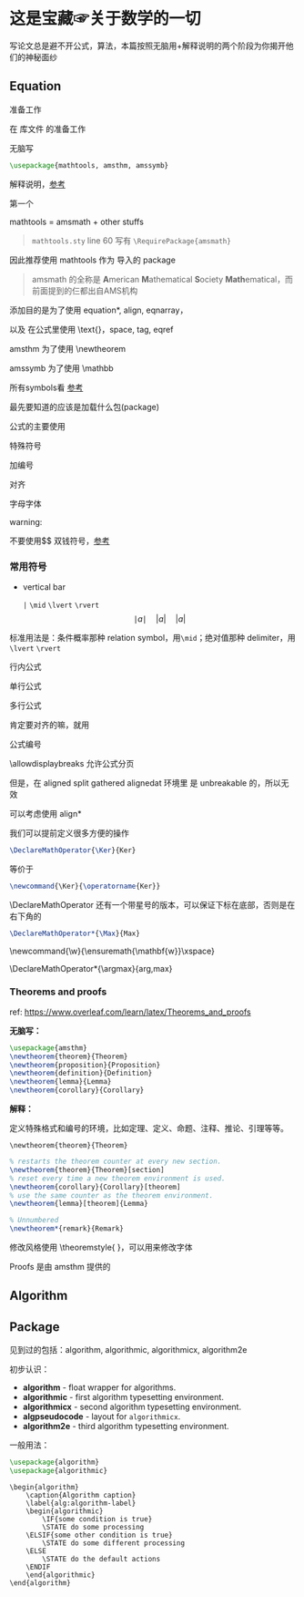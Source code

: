# 这是宝藏☞关于数学的一切

写论文总是避不开公式，算法，本篇按照无脑用+解释说明的两个阶段为你揭开他们的神秘面纱



## Equation

准备工作

在 库文件 的准备工作

无脑写

```tex
\usepackage{mathtools, amsthm, amssymb}
```



解释说明，[参考](https://tex.stackexchange.com/questions/32100/what-does-each-ams-package-do)



第一个 



mathtools = amsmath + other stuffs

> `mathtools.sty` line 60 写有 `\RequirePackage{amsmath}`

因此推荐使用 mathtools 作为 导入的 package



> amsmath 的全称是 **A**merican **M**athematical **S**ociety **Math**ematical，而前面提到的仨都出自AMS机构

添加目的是为了使用 equation*, align, eqnarray， 

以及 在公式里使用 \text{}，space, tag, eqref



amsthm 为了使用 \newtheorem

amssymb 为了使用 \mathbb

所有symbols看 [参考](http://milde.users.sourceforge.net/LUCR/Math/mathpackages/amssymb-symbols.pdf)



最先要知道的应该是加载什么包(package)



公式的主要使用

特殊符号

加编号

对齐

字母字体





warning: 

不要使用$$ 双钱符号，[参考](https://tex.stackexchange.com/questions/503/why-is-preferable-to)



### 常用符号



- vertical bar

  `|` `\mid` `\lvert` `\rvert`
$$
  \mid a\mid \quad |a| \quad \lvert a \rvert
  $$
  
标准用法是：条件概率那种 relation symbol，用`\mid`；绝对值那种 delimiter，用  `\lvert` `\rvert`



行内公式



单行公式



多行公式

肯定要对齐的嘛，就用





公式编号



\allowdisplaybreaks 允许公式分页

但是，在 aligned split gathered alignedat 环境里 是 unbreakable 的，所以无效

可以考虑使用 align*



我们可以提前定义很多方便的操作





```tex
\DeclareMathOperator{\Ker}{Ker}
```

等价于

```tex
\newcommand{\Ker}{\operatorname{Ker}}
```



\DeclareMathOperator 还有一个带星号的版本，可以保证下标在底部，否则是在右下角的

```tex
\DeclareMathOperator*{\Max}{Max}
```





\newcommand{\w}{\ensuremath{\mathbf{w}}\xspace}

\DeclareMathOperator*{\argmax}{arg\,max}





### Theorems and proofs

ref: https://www.overleaf.com/learn/latex/Theorems_and_proofs



**无脑写：**

```tex
\usepackage{amsthm}
\newtheorem{theorem}{Theorem}
\newtheorem{proposition}{Proposition}
\newtheorem{definition}{Definition}
\newtheorem{lemma}{Lemma}
\newtheorem{corollary}{Corollary}
```



**解释：**

定义特殊格式和编号的环境，比如定理、定义、命题、注释、推论、引理等等。

```
\newtheorem{theorem}{Theorem}
```

```tex
% restarts the theorem counter at every new section.
\newtheorem{theorem}{Theorem}[section] 
% reset every time a new theorem environment is used.
\newtheorem{corollary}{Corollary}[theorem] 
% use the same counter as the theorem environment.
\newtheorem{lemma}[theorem]{Lemma} 
```

```tex
% Unnumbered
\newtheorem*{remark}{Remark}
```

修改风格使用 \theoremstyle{ }，可以用来修改字体



Proofs 是由 amsthm 提供的





## Algorithm

## Package

见到过的包括：algorithm, algorithmic, algorithmicx, algorithm2e



初步认识：

- **algorithm** - float wrapper for algorithms.
- **algorithmic** - first algorithm typesetting environment.
- **algorithmicx** - second algorithm typesetting environment.
- **algpseudocode** - layout for `algorithmicx`.
- **algorithm2e** - third algorithm typesetting environment.

 

一般用法：

```latex
\usepackage{algorithm}
\usepackage{algorithmic}
```



```
\begin{algorithm}
    \caption{Algorithm caption}
    \label{alg:algorithm-label}
	\begin{algorithmic}
    	\IF{some condition is true}
        \STATE do some processing
    \ELSIF{some other condition is true}
        \STATE do some different processing
    \ELSE
        \STATE do the default actions
    \ENDIF
	\end{algorithmic}
\end{algorithm}
```





